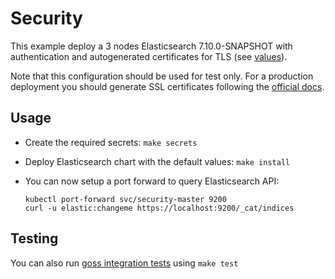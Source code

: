 # Security

This example deploy a 3 nodes Elasticsearch 7.10.0-SNAPSHOT with authentication and
autogenerated certificates for TLS (see [values][]).

Note that this configuration should be used for test only. For a production
deployment you should generate SSL certificates following the [official docs][].

## Usage

* Create the required secrets: `make secrets`

* Deploy Elasticsearch chart with the default values: `make install`

* You can now setup a port forward to query Elasticsearch API:

  ```
  kubectl port-forward svc/security-master 9200
  curl -u elastic:changeme https://localhost:9200/_cat/indices
  ```

## Testing

You can also run [goss integration tests][] using `make test`


[goss integration tests]: https://github.com/elastic/helm-charts/tree/7.x/elasticsearch/examples/security/test/goss.yaml
[official docs]: https://www.elastic.co/guide/en/elasticsearch/reference/7.x/configuring-tls.html#node-certificates
[values]: https://github.com/elastic/helm-charts/tree/7.x/elasticsearch/examples/security/security.yaml
